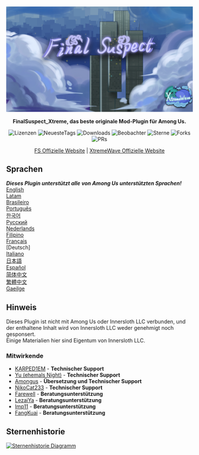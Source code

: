 ﻿<div align="center">

![FS-XW](Assets/LogoWithTeam.png)

**FinalSuspect_Xtreme, das beste originale Mod-Plugin für Among Us.**

<img src="https://badgen.net/github/license/XtremeWave/FinalSuspect_Xtreme" alt="Lizenzen">
<img src="https://badgen.net/github/tag/XtremeWave/FinalSuspect_Xtreme" alt="NeuesteTags">
<img src="https://badgen.net/github/assets-dl/XtremeWave/FinalSuspect_Xtreme" alt="Downloads">
<img src="https://badgen.net/github/watchers/XtremeWave/FinalSuspect_Xtreme" alt="Beobachter">
<img src="https://badgen.net/github/stars/XtremeWave/FinalSuspect_Xtreme" alt="Sterne">
<img src="https://badgen.net/github/forks/XtremeWave/FinalSuspect_Xtreme" alt="Forks">
<img src="https://badgen.net/github/prs/XtremeWave/FinalSuspect_Xtreme" alt="PRs">

[FS Offizielle Website](https://fsusx.top.cc) | [XtremeWave Offizielle Website](https://www.xtreme.net.cn)

</div>

## Sprachen
***Dieses Plugin unterstützt alle von Among Us unterstützten Sprachen!***<br>
[English](README.md) <br>
[Latam](README_es_LA.md)<br>
[Brasileiro](README_pt_BR.md)<br>
[Português](README_pt.md)<br>
[한국어](README_ko.md)<br>
[Русский](README_ru.md)<br>
[Nederlands](README_nl.md)<br>
[Filipino](README_tl.md)<br>
[Français](README_fr.md)<br>
[Deutsch]<br>
[Italiano](README_it.md)<br>
[日本語](README_ja.md)<br>
[Español](README_es.md)<br>
[简体中文](README_zh.md)<br>
[繁體中文](README_zh_CHT.md)<br>
[Gaeilge](README_ga.md)<br>

## Hinweis
Dieses Plugin ist nicht mit Among Us oder Innersloth LLC verbunden, und der enthaltene Inhalt wird von Innersloth LLC weder genehmigt noch gesponsert.<br>
Einige Materialien hier sind Eigentum von Innersloth LLC.

### Mitwirkende
 - [KARPED1EM](https://github.com/KARPED1EM) - **Technischer Support**
 - [Yu (ehemals Night)](https://github.com/Night-GUA) - **Technischer Support**
 - [Amongus](https://github.com/XiezibanWrite) - **Übersetzung und Technischer Support**
 - [NikoCat233](https://github.com/NikoCat233) - **Technischer Support**
 - [Farewell](https://github.com/ksduye) - **Beratungsunterstützung**
 - [LezaiYa](https://github.com/LezaiYa1) - **Beratungsunterstützung**
 - [Imp11](https://github.com/dabao40) - **Beratungsunterstützung**
 - [FangKuai](https://github.com/FangKuaiYa) - **Beratungsunterstützung**

## Sternenhistorie
[![Sternenhistorie Diagramm](https://api.star-history.com/svg?repos=XtremeWave/FinalSuspect_Xtreme&type=Date)](https://star-history.com/#XtremeWave/FinalSuspect_Xtreme&Date)
